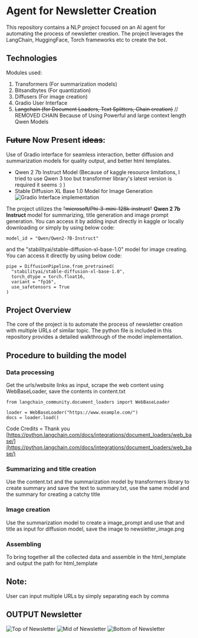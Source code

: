 # Agent for Newsletter Creation
This repository contains a NLP project focused on an AI agent for automating the process of newsletter creation. 
The project leverages the LangChain, HuggingFace, Torch frameworks etc to create the bot. 

## Technologies
Modules used:
1. Transformers (For summarization models)
2. Bitsandbytes (For quantization)
3. Diffusers (For image creation)
4. Gradio User Interface
5. ~~Langchain (for Document Loaders, Text Splitters, Chain creation)~~ // REMOVED CHAIN Because of Using Powerful and large context length Qwen Models

## ~~Future~~ Now Present ~~ideas~~:
Use of Gradio interface for seamless interaction, better diffusion and summarization models for quality output, and better html templates.
- Qwen 2 7b Instruct Model (Because of kaggle resource limitations, I tried to use Qwen 3 too but transformer library's latest version is required it seems :) )
- Stable Diffusion XL Base 1.0 Model for Image Generation
![Gradio Interface implementation](gradio_output.png)

The project utilizes the ~~"microsoft/Phi-3-mini-128k-instruct"~~ **Qwen 2 7b Instruct** model for summarizing, title generation and image prompt generation.
You can access it by adding input directly in kaggle or locally downloading or simply by using below code:
```
model_id = "Qwen/Qwen2-7B-Instruct"
```
and
the "stabilityai/stable-diffusion-xl-base-1.0" model for image creating.
You can access it directly by using below code:
```
pipe = DiffusionPipeline.from_pretrained(
  "stabilityai/stable-diffusion-xl-base-1.0",
  torch_dtype = torch.float16,
  variant = "fp16",
  use_safetensors = True
)
```

## Project Overview
The core of the project is to automate the process of newsletter creation with multiple URLs of similar topic.
The python file is included in this repository provides a detailed walkthrough of the model implementation.

## Procedure to building the model
### Data processing
Get the urls/website links as input, scrape the web content using WebBaseLoader, save the contents in content.txt
```
from langchain_community.document_loaders import WebBaseLoader

loader = WebBaseLoader("https://www.example.com/")
docs = loader.load()
```
Code Credits = Thank you [https://python.langchain.com/docs/integrations/document_loaders/web_base/](https://python.langchain.com/docs/integrations/document_loaders/web_base/)

### Summarizing and title creation
Use the content.txt and the summarization model by transformers library to create summary and save the text to summary.txt, use the same model and the summary for creating a catchy title

### Image creation
Use the summarization model to create a image_prompt and use that and title as input for diffusion model, save the image to newsletter_image.png

### Assembling
To bring together all the collected data and assemble in the html_template and output the path for html_template

## Note: 
User can input multiple URLs by simply separating each by comma

## OUTPUT Newsletter
![Top of Newsletter](Output%20html%20content%20preview/Top.png)
![Mid of Newsletter](Output%20html%20content%20preview/mid.png)
![Bottom of Newsletter](Output%20html%20content%20preview/bottom.png)
